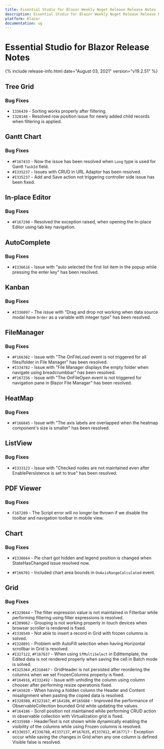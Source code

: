 ```yaml
---
title: Essential Studio for Blazor Weekly Nuget Release Release Notes  
description: Essential Studio for Blazor Weekly Nuget Release Release Notes  
platform: Blazor
documentation: ug
---
```


# Essential Studio for Blazor  Release Notes  

{% include release-info.html date="August 03, 2021"  version="v19.2.51" %} 

## Tree Grid

### Bug Fixes

- `I336439` - Sorting works properly after filtering.
- `I328148` - Resolved row position issue for newly added child records when filtering is applied.

## Gantt Chart

### Bug Fixes

- `#F167433` - Now the issue has been resolved when `Long` type is used for Gantt `TaskId` field.
- `#I335237` - Issues with CRUD in URL Adaptor has been resolved.
- `#I335237` - Add and Save action not triggering controller side issue has been fixed.

## In-place Editor

### Bug Fixes

- `#F167298` - Resolved the exception raised, when opening the In-place Editor using tab key  navigation.
 
## AutoComplete

### Bug Fixes

- `#I336616` - Issue with "auto selected the first list item in the popup while pressing the enter key" has been resolved.

## Kanban

### Bug Fixes

- `#I336897` - The issue with "Drag and drop not working when data source modal have `Order` as a variable with integer type" has been resolved.

## FileManager

### Bug Fixes

- `#F166302` - Issue with "The OnFileLoad event is not triggered for all files/folder in File Manager" has been resolved.
- `#I334782` - Issue with "File Manager displays the empty folder when navigate using breadcrumbbar" has been resolved.
- `#F167256` - Issue with "The OnFileOpen event is not triggered for navigation pane in Blazor File Manager" has been resolved.

## HeatMap

### Bug Fixes

- `#F166845` - Issue with "The axis labels are overlapped when the heatmap component's size is smaller" has been resolved.

## ListView

### Bug Fixes

- `#I333123` - Issue with "Checked nodes are not maintained even after EnablePersistence is set to true" has been resolved.

## PDF Viewer

### Bug Fixes

- `F167289` - The Script error will no longer be thrown if we disable the toolbar and navigation toolbar in mobile view.

## Chart

### Bug Fixes

 - `#I336664` - Pie chart got hidden and legend position is changed when StateHasChanged issue resolved now.
	
 - `#F166701` - Included chart area bounds in  `OnAxisRangeCalculated` event.
 
## Grid

### Bug Fixes

- `#I329044` - The filter expression value is not maintained in Filterbar while performing filtering using filter expressions is resolved.
- `#I309062` - Grouping is not working properly in touch devices when browser scroller is rendered is fixed.
- `#I336549` - Not able to insert a record in Grid with frozen columns is solved.
- `#I328891` - Problem with AutoFill selection when having Horizontal scrollbar in Grid is resolved.
- `#I327122`, `#F167637` - When using `SfMultiSelect` in Edittemplate, the Edited data is not rendered properly when saving the cell in Batch mode is solved.
- `#I325364` ,`#I318467` - GridHeader is not persisted after reordering the columns when we set FrozenColumns property is fixed.
- `#F164916`, `#I332492` - Issue with unhiding the column using column chooser after performing resize operationis fixed.
- `#F165820` - When having a hidden column the Header and Content misalignment when pasting the copied data is resolved.
- `#I320380`, `#I323167`, `#F164186`, `#F165688` - Improved the performance of ObservableCollection bounded Grid while updating the values.
- `#F164186` - Scroll position not maintained while performing CRUD action in observable collection with Virtualization grid is fixed.
- `#I335980` - HeaderText is not shown while dynamically enabling the visibility of the columns while using Frozen columns is resolved.
- `#I336557`, `#I336788`, `#I337137`, `#F167635`, `#I337812`, `#F167717` - Exception occur while saving the changes in Grid when any one column is defined Visible false is resolved.
